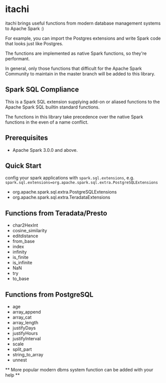 # itachi

itachi brings useful functions from modern database management systems to Apache Spark :)

For example, you can import the Postgres extensions and write Spark code that looks just like Postgres.

The functions are implemented as native Spark functions, so they're performant.

In general, only those functions that difficult for the Apache Spark Community to maintain in the master branch will be added to this library.

## Spark SQL Compliance

This is a Spark SQL extension supplying add-on or aliased functions to the Apache Spark SQL builtin standard functions.

The functions in this library take precedence over the native Spark functions in the even of a name conflict.

## Prerequisites

- Apache Spark 3.0.0 and above.

## Quick Start

config your spark applications with `spark.sql.extensions`, e.g. `spark.sql.extensions=org.apache.spark.sql.extra.PostgreSQLExtensions`

- org.apache.spark.sql.extra.PostgreSQLExtensions
- org.apache.spark.sql.extra.TeradataExtensions

## Functions from Teradata/Presto

- char2HexInt
- cosine_similarity
- editdistance
- from_base
- index
- infinity
- is_finite
- is_infinite
- NaN
- try
- to_base


## Functions from PostgreSQL

- age
- array_append
- array_cat
- array_length
- justifyDays
- justifyHours
- justifyInterval
- scale
- split_part
- string_to_array
- unnest


** More popular modern dbms system function can be added with your help **